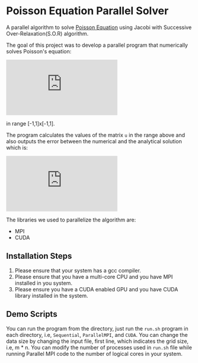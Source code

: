 # Poisson Equation Parallel Solver
A parallel algorithm to solve [Poisson Equation](https://en.wikipedia.org/wiki/Poisson%27s_equation) using Jacobi with Successive Over-Relaxation(S.O.R) algorithm.

The goal of this project was to develop a parallel program that numerically solves Poisson's equation:

![equation](https://latex.codecogs.com/png.latex?%5Cbg_white%20%28%7B%5Cnabla%7D%5E2%20-%20a%29u%3D%5Cfrac%7Bd%5E2%7D%7Bdx%5E2%7Du%20&plus;%20%5Cfrac%7Bd%5E2%7D%7Bdy%5E2%7Du%20-%20au%20%3D%20f)

in range [-1,1]x[-1,1].

The program calculates the values of the matrix `u` in the range above and also outputs the error between the numerical and the analytical solution which is:

![equation](https://latex.codecogs.com/png.latex?%5Cbg_white%20u%28x%2Cy%29%20%3D%20%281-x%5E2%29%281-y%5E2%29)

The libraries we used to parallelize the algorithm are:
  - MPI
  - CUDA
  

## Installation Steps
1. Please ensure that your system has a gcc compiler.
2. Please ensure that you have a multi-core CPU and you have MPI installed in you system.
3. Please ensure you have a CUDA enabled GPU and you have CUDA library installed in the system.

## Demo Scripts
You can run the program from the directory, just run the `run.sh` program in each directory, i.e, `Sequential`, `ParallelMPI`, and `CUDA`.
You can change the data size by changing the input file, first line, which indicates the grid size, i.e, m * n.
You can modify the number of processes used in `run.sh` file while running Parallel MPI code to the number of logical cores in your system.
